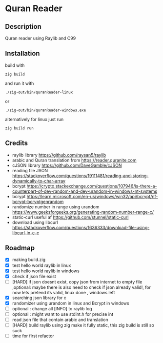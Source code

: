 # Quran Reader

## Description
Quran reader using Raylib and C99

## Installation

build with 
```zig
zig build
```
 and run it with 
```zig
./zig-out/bin/quranReader-linux 
```
or 
```zig
./zig-out/bin/quranReader-windows.exe
```

alternatively for linux just run 

```zig
zig build run
```


## Credits

- raylib library https://github.com/raysan5/raylib
- arabic and Quran translation from https://reader.quranite.com
- cJSON library https://github.com/DaveGamble/cJSON
- reading file JSON https://stackoverflow.com/questions/19111481/reading-and-storing-dynamically-to-char-array
- bcrypt https://crypto.stackexchange.com/questions/107946/is-there-a-counterpart-of-dev-random-and-dev-urandom-in-windows-nt-systems
- bcrypt https://learn.microsoft.com/en-us/windows/win32/api/bcrypt/nf-bcrypt-bcryptgenrandom
- randomize number in range using urandom https://www.geeksforgeeks.org/generating-random-number-range-c/
- static-curl useful af https://github.com/stunnel/static-curl
- download using libcurl https://stackoverflow.com/questions/1636333/download-file-using-libcurl-in-c-c


## Roadmap
- [x] making build.zig
- [x] test hello world raylib in linux 
- [x] test hello world raylib in windows
- [x] check if json file exist
- [ ] [HARD] if json doesnt exist, copy json from internet to empty file ,optional: maybe there is also need  to check if json already valid!, for now lets pretend its valid, linux done , windows left
- [x] searching json library for c
- [x] randomizer using urandom in linux and Bcrypt in windows 
- [ ] optional : change all [INFO] to raylib log
- [ ] optional : might want to use stdint.h for precise int
- [ ] read json file that contain arabic and translation
- [ ] [HARD] build raylib using zig make it fully static, this zig build is still so suck 
- [ ] time for first refactor
